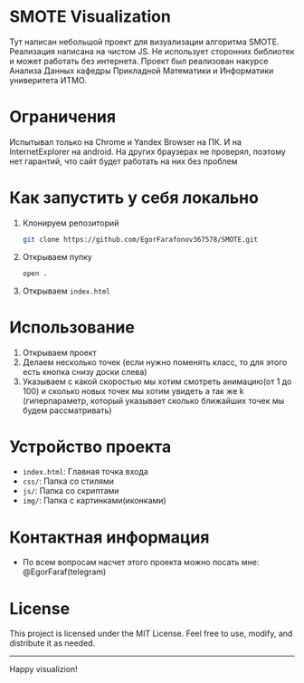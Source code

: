 # SMOTE Visualization

Тут написан небольшой проект для визуализации алгоритма SMOTE. Реализация написана на чистом JS. Не использует сторонних библиотек и может работать без интернета. Проект был реализован накурсе Анализа Данных кафедры Прикладной Математики и Информатики универитета ИТМО.


# Ограничения

Испытывал только на Chrome и Yandex Browser на ПК. И на InternetExplorer на android. На других браузерах не проверял, поэтому нет гарантий, что сайт будет работать на них без проблем

# Как запустить у себя локально

1. Клонируем репозиторий
   ```bash
   git clone https://github.com/EgorFarafonov367578/SMOTE.git
   ```

2. Открываем пупку 
    ```bash
    open .
    ```

3. Открываем `index.html`

# Использование

1. Открываем проект
2. Делаем несколько точек (если нужно поменять класс, то для этого есть кнопка снизу доски слева)
3. Указываем с какой скоростью мы хотим смотреть анимацию(от 1 до 100) и сколько новых точек мы хотим увидеть а так же k (гиперпараметр, который указывает сколько ближайших точек мы будем рассматривать)

# Устройство проекта

- `index.html`: Главная точка входа
- `css/`: Папка со стилями
- `js/`: Папка со скриптами
- `img/`: Папка с картинками(иконками)

# Контактная информация

- По всем вопросам насчет этого проекта можно посать мне: @EgorFaraf(telegram)

# License

This project is licensed under the MIT License. Feel free to use, modify, and distribute it as needed.

---

Happy visualizion!

